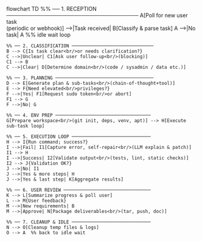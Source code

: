 flowchart TD
    %% ── 1. RECEPTION ───────────────────────────────────
    A[Poll for new user task<br/>(periodic or webhook)] -->|Task received| B[Classify & parse task]
    A -->|No task| A  %% idle wait loop

    %% ── 2. CLASSIFICATION ──────────────────────────────
    B --> C{Is task clear<br/>or needs clarification?}
    C -->|Unclear| C1[Ask user follow-up<br/>(blocking)]
    C1 --> B
    C -->|Clear| D[Determine domain<br/>(code / sysadmin / data etc.)]

    %% ── 3. PLANNING ────────────────────────────────────
    D --> E[Generate plan & sub-tasks<br/>(chain-of-thought+tool)]
    E --> F{Need elevated<br/>privileges?}
    F -->|Yes| F1[Request sudo token<br/>or abort]
    F1 --> G
    F -->|No| G

    %% ── 4. ENV PREP ───────────────────────────────────
    G[Prepare workspace<br/>(git init, deps, venv, apt)] --> H[Execute sub-task loop]

    %% ── 5. EXECUTION LOOP ─────────────────────────────
    H --> I{Run command; success?}
    I -->|Fail| I1[Capture error, self-repair<br/>(LLM explain & patch)]
    I1 --> H
    I -->|Success| I2[Validate output<br/>(tests, lint, static checks)]
    I2 --> J{Validation OK?}
    J -->|No| I1
    J -->|Yes & more steps| H
    J -->|Yes & last step| K[Aggregate results]

    %% ── 6. USER REVIEW ────────────────────────────────
    K --> L[Summarize progress & poll user]
    L --> M{User feedback}
    M -->|New requirements| B
    M -->|Approve| N[Package deliverables<br/>(tar, push, doc)]

    %% ── 7. CLEANUP & IDLE ─────────────────────────────
    N --> O[Cleanup temp files & logs]
    O --> A  %% back to idle wait
